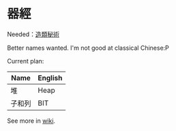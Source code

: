 # 器經

Needed：[造類秘術](https://github.com/GLanguage/class-wy)

Better names wanted. I'm not good at classical Chinese:P

Current plan:

|Name|English|
|---|---|
|堆|Heap|
|子和列|BIT|

See more in [wiki](https://github.com/NFLSCode/qijing/wiki).
